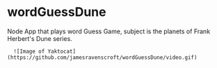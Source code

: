 # wordGuessDune
Node App that plays word Guess Game, subject is the planets of Frank Herbert's Dune series. 

      ![Image of Yaktocat](https://github.com/jamesravenscroft/wordGuessDune/video.gif)
      
